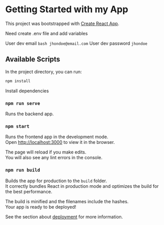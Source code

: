 # Getting Started with my App

This project was bootstrapped with [Create React App](https://github.com/facebook/create-react-app).

Need create .env file and add variables

User dev email ```bash jhondoe@email.com```
User dev password ``jhondoe``

## Available Scripts

In the project directory, you can run:

```bash
npm install
```

Install dependencies

### `npm run serve`

Runs the backend app.


### `npm start`

Runs the frontend app in the development mode.\
Open [http://localhost:3000](http://localhost:3000) to view it in the browser.

The page will reload if you make edits.\
You will also see any lint errors in the console.

### `npm run build`

Builds the app for production to the `build` folder.\
It correctly bundles React in production mode and optimizes the build for the best performance.

The build is minified and the filenames include the hashes.\
Your app is ready to be deployed!

See the section about [deployment](https://facebook.github.io/create-react-app/docs/deployment) for more information.
